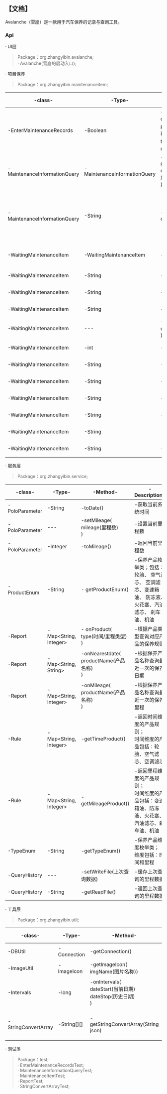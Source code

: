 

## 【文档】

Avalanche（雪崩）是一款用于汽车保养的记录与查询工具。

### Api

· UI层 <br>

> Package：org.zhangyibin.avalanche;<br>
> · Avalanche(雪崩的启动入口);

· 项目保养 <br>

> Package：org.zhangyibin.maintenanceitem;

| -class-                      | -Type-                       | -Method-                                                                                                           | -Description-                           |
|------------------------------|------------------------------|--------------------------------------------------------------------------------------------------------------------|-----------------------------------------|
| -EnterMaintenanceRecords     | -Boolean                     | -onEnterMaintenanceRecords( <br/>describe(描述)- <br/>productParameter(所保养的产品名称)-<br/>time(保养时间)-<br/>mileage(保养里程)) | -保养记录接口                                 |
| -MaintenanceInformationQuery | -MaintenanceInformationQuery | -getMaintenanceInformationQuery( <br/>currentMileage(当前里程数据为必填项) <br/>)                                            | -保养信息查询<br/>*单例模式                       |
| -MaintenanceInformationQuery | -String                      | -onMaintenanceInformationQuery()                                                                                   | -根据当前输入的里程数据和上一次的保养里程相减，而得出的本次保养所需维护的项目 |
| -WaitingMaintenanceItem      | -WaitingMaintenanceItem      | -getWaitingMaintenanceItem()                                                                                       | -下一次所需保养的项目<br/>*单例模式                   |
| -WaitingMaintenanceItem      | -String                      | -isChangeTires()                                                                                                   | -是否跟换轮胎                                 |
| -WaitingMaintenanceItem      | -String                      | -isChangeReplaceAirFilter()                                                                                        | -是否更换空气滤芯                               |
| -WaitingMaintenanceItem      | -String                      | -isChangeAirConditioningFilter()                                                                                   | -是否更换空调滤芯                               |
| -WaitingMaintenanceItem      | ---                          | -setCurrentMileage(<br/>currentMileage(里程数)<br/>)                                                                  | -设置当前里程数                                |
| -WaitingMaintenanceItem      | -int                         | -getCurrentMileage()                                                                                               | -返回当前里程                                 |
| -WaitingMaintenanceItem      | -String                      | -isChangeGearboxOil()                                                                                              | -是否更换变速箱油                               |
| -WaitingMaintenanceItem      | -String                      | -isChangeAntifreeze()                                                                                              | -是否更换防冻液                                |
| -WaitingMaintenanceItem      | -String                      | -isChangeSparkPlug()                                                                                               | -是否更换火花塞                                |
| -WaitingMaintenanceItem      | -String                      | -isChangeGasolineFilter()                                                                                          | -是否更换汽油滤芯                               |
| -WaitingMaintenanceItem      | -String                      | -isChangeBrakeFluid()                                                                                              | -是否更换刹车油                                |
| -WaitingMaintenanceItem      | -String                      | -isChangeEngineOil()                                                                                               | -是否更换机油                                 |

· 服务层 <br>
> Package：org.zhangyibin.service;

| -class-        | -Type-               | -Method-                                    | -Description-                                               |
|----------------|----------------------|---------------------------------------------|-------------------------------------------------------------|
| -PoloParameter | -String              | -toDate()                                   | -获取当前系统时间                                                   |
| -PoloParameter | ---                  | -setMileage(<br/> mileage(里程数)<br/>)        | -设置当前里程数                                                    |
| -PoloParameter | -Integer             | -toMileage()                                | -返回当前里程数                                                    |
| -ProductEnum   | -String              | - getProductEnum()                          | -保养产品枚举类；包括：轮胎、 空气滤芯、 空调滤芯、变速箱油、 防冻液、 火花塞、汽油滤芯、 刹车油、机油<br/> |
| -Report        | -Map<String, Integer> | - onProduct(<br/>type(时间/里程类型)<br/>)        | -根据产品类型查询对应产品的保养规则                                          |
| -Report        | -Map<String, String> | -onNearestdate(<br/>productName(产品名称)<br/>) | -根据保养产品名称查询最近一次的保养日期                                        |
| -Report        | -Map<String, Integer> | -onMileage(<br/>productName(产品名称)<br/>)     | -根据保养产品名称查询最近一次的保养里程                                        |
| -Rule          | -Map<String, Integer> | -getTimeProduct()                           | -返回时间维度的产品规则；<br>时间维度的产品包括：轮胎、空气滤芯、空调滤芯                     |
| -Rule          | -Map<String, Integer> | -getMileageProduct()                        | -返回里程维度的产品规则；<br>    时间维度的产品包括：变速箱油、防冻液、火花塞、汽油滤芯、刹车油、机油     |
| -TypeEnum      | -String              | -getTypeEnum()                              | -保养产品维度枚举类；<br/>        维度包括：时间和里程                          |
| -QueryHistory      | ---               | -setWriteFile(上次查询数据)                       | -缓存上次查询的里程数据                          |
| -QueryHistory      | -String              | -getReadFile()                              | -返回上次查询的里程数据                          |

· 工具层 <br>

> Package：org.zhangyibin.util;

| -class-             | -Type-       | -Method-                                                    | -Description-          |
|---------------------|--------------|-------------------------------------------------------------|------------------------|
| -DBUtil             | - Connection | -getConnection()                                            | -用于链接数据库；              |
| -ImageUtil          | -ImageIcon   | -getImageIcon(<br/> imgName(图片名称))                          | -返回图片信息                |
| -Intervals          | -long        | -onIntervals(<br/> dateStart(当前日期)<br/>dateStop(历史日期)<br/>) | -计算当前时间距离上一次保养时间的间隔天数  |
| -StringConvertArray | -String[][]  | -getStringConvertArray(String json)                         | -字符串转换数组，主要用于工具首页的表格展示 |

· 测试类 <br>

> Package：test; <br>
> · EnterMaintenanceRecordsTest; <br>
> · MaintenanceInformationQueryTest; <br>
> · MaintenanceItemTest; <br>
> · ReportTest; <br>
> · StringConvertArrayTest; <br>


